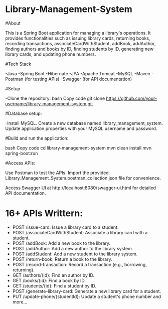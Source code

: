 # Library-Management-System

#About

This is a Spring Boot application for managing a library's operations. It provides functionalities such as issuing library cards, returning books, recording transactions, associateCardWithStudent, addBook, addAuthor, finding authors and books by ID, finding students by ID, generating new library cards, and updating phone numbers.

#Tech Stack

-Java
-Spring Boot
-Hibernate
-JPA
-Apache Tomcat
-MySQL
-Maven
-Postman (for testing APIs)
-Swagger (for API documentation)

#Setup

-Clone the repository:
bash
Copy code
git clone https://github.com/your-username/library-management-system.git


#Database setup:

-Install MySQL.
Create a new database named library_management_system.
Update application.properties with your MySQL username and password.

#Build and run the application:

bash
Copy code
cd library-management-system
mvn clean install
mvn spring-boot:run

#Access APIs:

Use Postman to test the APIs. Import the provided Library_Management_System.postman_collection.json file for convenience.

Access Swagger UI at http://localhost:8080/swagger-ui.html for detailed API documentation.

# 16+ APIs Writtern:

- POST /issue-card: Issue a library card to a student.
- POST /associateCardWithStudent: Associate a library card with a student.
- POST /addBook: Add a new book to the library.
- POST /addAuthor: Add a new author to the library system.
- POST /addStudent: Add a new student to the library system.
- POST /return-book: Return a book to the library.
- POST /record-transaction: Record a transaction (e.g., borrowing, returning).
- GET /authors/{id}: Find an author by ID.
- GET /books/{id}: Find a book by ID.
- GET /students/{id}: Find a student by ID.
- POST /generate-library-card: Generate a new library card for a student.
- PUT /update-phone/{studentId}: Update a student's phone number  and more...


